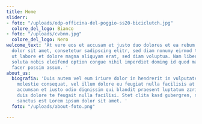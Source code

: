 ```yaml
---
title: Home
sliderr:
- foto: "/uploads/odp-officina-del-poggio-ss20-biciclutch.jpg"
  colore_del_logo: Bianco
- foto: "/uploads/cvbnm.jpg"
  colore_del_logo: Nero
welcome_text: 'At vero eos et accusam et justo duo dolores et ea rebum. Lorem ipsum
  dolor sit amet, consetetur sadipscing elitr, sed diam nonumy eirmod tempor invidunt
  ut labore et dolore magna aliquyam erat, sed diam voluptua. Nam liber tempor cum
  soluta nobis eleifend option congue nihil imperdiet doming id quod mazim placerat
  facer possim assum. '
about_us:
  biografia: 'Duis autem vel eum iriure dolor in hendrerit in vulputate velit esse
    molestie consequat, vel illum dolore eu feugiat nulla facilisis at vero eros et
    accumsan et iusto odio dignissim qui blandit praesent luptatum zzril delenit augue
    duis dolore te feugait nulla facilisi. Stet clita kasd gubergren, no sea takimata
    sanctus est Lorem ipsum dolor sit amet. '
  foto: "/uploads/about-foto.png"

---
```

